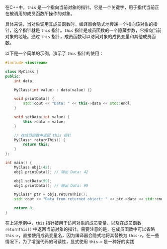 
在C++中，`this` 是一个指向当前对象的指针。它是一个关键字，用于指代当前正在被调用的成员函数所操作的对象。

具体来说，当对象调用其成员函数时，编译器会隐式地传递一个指向该对象的指针，这个指针就是 `this` 指针。`this` 指针是成员函数的一个隐藏参数，它指向当前对象的地址。通过 `this` 指针，成员函数可以访问对象的成员变量和其他成员函数。

以下是一个简单的示例，演示了 `this` 指针的使用：
```cpp
#include <iostream>

class MyClass {
public:
    int data;

    MyClass(int value) : data(value) {}

    void printData() {
        std::cout << "Data: " << this->data << std::endl;
    }

    void setData(int value) {
        this->data = value;
    }

    // 在成员函数中返回 this 指针
    MyClass* returnThis() {
        return this;
    }
};

int main() {
    MyClass obj1(42);
    obj1.printData(); // 输出 Data: 42

    obj1.setData(99);
    obj1.printData(); // 输出 Data: 99

    MyClass* ptr = obj1.returnThis();
    std::cout << "Data from returned object: " << ptr->data << std::endl; // 输出 Data from returned object: 99

    return 0;
}
```

在上述示例中，`this` 指针被用于访问对象的成员变量，以及在成员函数 `returnThis()` 中返回当前对象的指针。需要注意的是，在成员函数中可以省略 `this->`，直接使用成员变量名，因为编译器会隐式地将其替换为 `this->`。在一些情况下，为了增强代码的可读性，显式使用 `this->` 是一种好的实践

